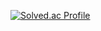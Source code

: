 [![Solved.ac Profile](http://mazassumnida.wtf/api/v2/generate_badge?boj=koqj123)](https://solved.ac/koqj123/)
